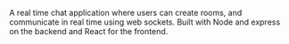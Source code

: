 A real time chat application where users can create rooms, and communicate in real time using web sockets. Built with Node and express on the backend and React for the frontend.